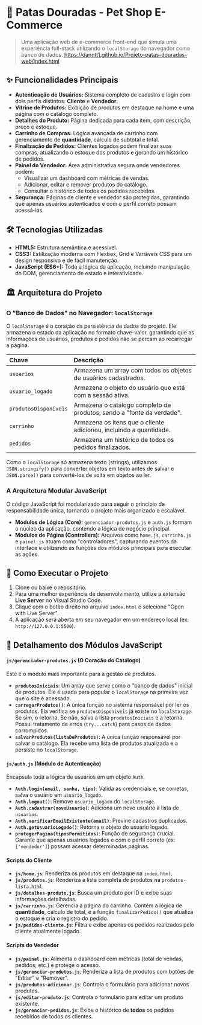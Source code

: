 # 🐾 Patas Douradas - Pet Shop E-Commerce

> Uma aplicação web de e-commerce front-end que simula uma experiência full-stack utilizando o `localStorage` do navegador como banco de dados.
https://danntt1.github.io/Projeto-patas-douradas-web/index.html
## ✨ Funcionalidades Principais

-   **Autenticação de Usuários:** Sistema completo de cadastro e login com dois perfis distintos: **Cliente** e **Vendedor**.
-   **Vitrine de Produtos:** Exibição de produtos em destaque na home e uma página com o catálogo completo.
-   **Detalhes do Produto:** Página dedicada para cada item, com descrição, preço e estoque.
-   **Carrinho de Compras:** Lógica avançada de carrinho com gerenciamento de **quantidade**, cálculo de subtotal e total.
-   **Finalização de Pedidos:** Clientes logados podem finalizar suas compras, atualizando o estoque dos produtos e gerando um histórico de pedidos.
-   **Painel do Vendedor:** Área administrativa segura onde vendedores podem:
    -   Visualizar um dashboard com métricas de vendas.
    -   Adicionar, editar e remover produtos do catálogo.
    -   Consultar o histórico de todos os pedidos recebidos.
-   **Segurança:** Páginas de cliente e vendedor são protegidas, garantindo que apenas usuários autenticados e com o perfil correto possam acessá-las.

## 🛠️ Tecnologias Utilizadas

-   **HTML5:** Estrutura semântica e acessível.
-   **CSS3:** Estilização moderna com Flexbox, Grid e Variáveis CSS para um design responsivo e de fácil manutenção.
-   **JavaScript (ES6+):** Toda a lógica da aplicação, incluindo manipulação do DOM, gerenciamento de estado e interatividade.

## 🏛️ Arquitetura do Projeto

### O "Banco de Dados" no Navegador: `localStorage`

O `localStorage` é o coração da persistência de dados do projeto. Ele armazena o estado da aplicação no formato chave-valor, garantindo que as informações de usuários, produtos e pedidos não se percam ao recarregar a página.

| Chave | Descrição |
| :--- | :--- |
| `usuarios` | Armazena um array com todos os objetos de usuários cadastrados. |
| `usuario_logado` | Armazena o objeto do usuário que está com a sessão ativa. |
| `produtosDisponiveis` | Armazena o catálogo completo de produtos, sendo a "fonte da verdade". |
| `carrinho` | Armazena os itens que o cliente adicionou, incluindo a quantidade. |
| `pedidos` | Armazena um histórico de todos os pedidos finalizados. |

Como o `localStorage` só armazena texto (strings), utilizamos `JSON.stringify()` para converter objetos em texto antes de salvar e `JSON.parse()` para convertê-los de volta em objetos ao ler.

### A Arquitetura Modular JavaScript

O código JavaScript foi modularizado para seguir o princípio de responsabilidade única, tornando o projeto mais organizado e escalável.

-   **Módulos de Lógica (Core):** `gerenciador-produtos.js` e `auth.js` formam o núcleo da aplicação, contendo a lógica de negócio principal.
-   **Módulos de Página (Controllers):** Arquivos como `home.js`, `carrinho.js` e `painel.js` atuam como "controladores", capturando eventos da interface e utilizando as funções dos módulos principais para executar as ações.

## 🚀 Como Executar o Projeto

1.  Clone ou baixe o repositório.
2.  Para uma melhor experiência de desenvolvimento, utilize a extensão **Live Server** no Visual Studio Code.
3.  Clique com o botão direito no arquivo `index.html` e selecione "Open with Live Server".
4.  A aplicação será aberta em seu navegador em um endereço local (ex: `http://127.0.0.1:5500`).

## 📄 Detalhamento dos Módulos JavaScript

#### `js/gerenciador-produtos.js` (O Coração do Catálogo)

Este é o módulo mais importante para a gestão de produtos.

-   **`produtosIniciais`**: Um array que serve como o "banco de dados" inicial de produtos. Ele é usado para popular o `localStorage` na primeira vez que o site é acessado.
-   **`carregarProdutos()`**: A única função no sistema responsável por ler os produtos. Ela verifica se `produtosDisponiveis` já existe no `localStorage`. Se sim, o retorna. Se não, salva a lista `produtosIniciais` e a retorna. Possui tratamento de erros (`try...catch`) para casos de dados corrompidos.
-   **`salvarProdutos(listaDeProdutos)`**: A única função responsável por salvar o catálogo. Ela recebe uma lista de produtos atualizada e a persiste no `localStorage`.

#### `js/auth.js` (Módulo de Autenticação)

Encapsula toda a lógica de usuários em um objeto `Auth`.

-   **`Auth.login(email, senha, tipo)`**: Valida as credenciais e, se corretas, salva o usuário em `usuario_logado`.
-   **`Auth.logout()`**: Remove `usuario_logado` do `localStorage`.
-   **`Auth.cadastrar(novoUsuario)`**: Adiciona um novo usuário à lista de `usuarios`.
-   **`Auth.verificarEmailExistente(email)`**: Previne cadastros duplicados.
-   **`Auth.getUsuarioLogado()`**: Retorna o objeto do usuário logado.
-   **`protegerPagina(tiposPermitidos)`**: Função de segurança crucial. Garante que apenas usuários logados e com o perfil correto (ex: `['vendedor']`) possam acessar determinadas páginas.

#### Scripts do Cliente

-   **`js/home.js`**: Renderiza os produtos em destaque na `index.html`.
-   **`js/produtos.js`**: Renderiza a lista completa de produtos na `produtos-lista.html`.
-   **`js/detalhes-produto.js`**: Busca um produto por ID e exibe suas informações detalhadas.
-   **`js/carrinho.js`**: Gerencia a página do carrinho. Contém a lógica de **quantidade**, cálculo de total, e a função `finalizarPedido()` que atualiza o estoque e cria o registro do pedido.
-   **`js/pedidos-cliente.js`**: Filtra e exibe apenas os pedidos realizados pelo cliente atualmente logado.

#### Scripts do Vendedor

-   **`js/painel.js`**: Alimenta o dashboard com métricas (total de vendas, pedidos, etc.) e protege o acesso.
-   **`js/gerenciar-produtos.js`**: Renderiza a lista de produtos com botões de "Editar" e "Remover".
-   **`js/produtos-adicionar.js`**: Controla o formulário para adicionar novos produtos.
-   **`js/editar-produto.js`**: Controla o formulário para editar um produto existente.
-   **`js/gerenciar-pedidos.js`**: Exibe o histórico de **todos** os pedidos recebidos de todos os clientes.